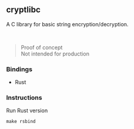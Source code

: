 ## cryptlibc

A C library for basic string encryption/decryption.

<br>

> Proof of concept  
> Not intended for production  

### Bindings

- Rust

### Instructions

Run Rust version

```{bash}
make rsbind
```
